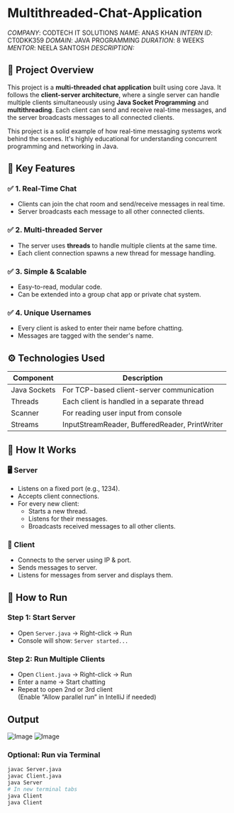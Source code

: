 # Multithreaded-Chat-Application
*COMPANY*: CODTECH IT SOLUTIONS
*NAME*: ANAS KHAN
*INTERN ID*: CT0DKK359
*DOMAIN*: JAVA PROGRAMMING
*DURATION*: 8 WEEKS
*MENTOR*: NEELA SANTOSH
*DESCRIPTION:*

## 🧠 Project Overview

This project is a **multi-threaded chat application** built using core Java. It follows the **client-server architecture**, where a single server can handle multiple clients simultaneously using **Java Socket Programming** and **multithreading**. Each client can send and receive real-time messages, and the server broadcasts messages to all connected clients.

This project is a solid example of how real-time messaging systems work behind the scenes. It's highly educational for understanding concurrent programming and networking in Java.

## 🚀 Key Features

### ✅ 1. Real-Time Chat
- Clients can join the chat room and send/receive messages in real time.
- Server broadcasts each message to all other connected clients.

### ✅ 2. Multi-threaded Server
- The server uses **threads** to handle multiple clients at the same time.
- Each client connection spawns a new thread for message handling.

### ✅ 3. Simple & Scalable
- Easy-to-read, modular code.
- Can be extended into a group chat app or private chat system.

### ✅ 4. Unique Usernames
- Every client is asked to enter their name before chatting.
- Messages are tagged with the sender's name.

## ⚙️ Technologies Used

| Component     | Description |
|---------------|-------------|
| Java Sockets  | For TCP-based client-server communication |
| Threads       | Each client is handled in a separate thread |
| Scanner       | For reading user input from console |
| Streams       | InputStreamReader, BufferedReader, PrintWriter |

## 🧪 How It Works

### 🖥️ Server
- Listens on a fixed port (e.g., 1234).
- Accepts client connections.
- For every new client:
  - Starts a new thread.
  - Listens for their messages.
  - Broadcasts received messages to all other clients.

### 💬 Client
- Connects to the server using IP & port.
- Sends messages to server.
- Listens for messages from server and displays them.

## 🚀 How to Run

### Step 1: Start Server
- Open `Server.java` → Right-click → Run
- Console will show: `Server started...`

### Step 2: Run Multiple Clients
- Open `Client.java` → Right-click → Run
- Enter a name → Start chatting
- Repeat to open 2nd or 3rd client  
  (Enable “Allow parallel run” in IntelliJ if needed)

## Output
![Image](https://github.com/user-attachments/assets/f459c59a-45f4-4dc7-86b3-3b950e27e4d6)
![Image](https://github.com/user-attachments/assets/cd5e9a72-0279-441c-a6ec-4bef51a41579)

### Optional: Run via Terminal
```bash
javac Server.java
javac Client.java
java Server
# In new terminal tabs
java Client
java Client
